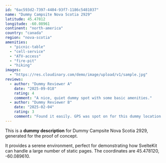 ```yaml
---
id: "6ac593d2-7397-4404-93f7-1186c5481037"
name: "Dummy Campsite Nova Scotia 2929"
latitude: 45.47812
longitude: -60.08961
continent: "north-america"
country: "canada"
region: "nova-scotia"
amenities:
  - "picnic-table"
  - "cell-service"
  - "ATV-access"
  - "fire-pit"
  - "hiking"
images:
  - "https://res.cloudinary.com/demo/image/upload/v1/sample.jpg"
reviews:
  - author: "Dummy Reviewer A"
    date: "2025-09-018"
    rating: 4
    comment: "A nice, quiet dummy spot with some basic amenities."
  - author: "Dummy Reviewer B"
    date: "2025-02-04"
    rating: 3
    comment: "Found it easily. GPS was spot on for this dummy location."
---
```


This is a **dummy description** for Dummy Campsite Nova Scotia 2929, generated for the proof of concept.

It provides a serene environment, perfect for demonstrating how SvelteKit can handle a large number of static pages. The coordinates are 45.478120, -60.089610.
